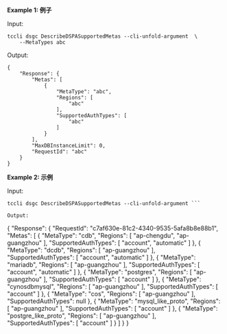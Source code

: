 **Example 1: 例子**



Input: 

```
tccli dsgc DescribeDSPASupportedMetas --cli-unfold-argument  \
    --MetaTypes abc
```

Output: 
```
{
    "Response": {
        "Metas": [
            {
                "MetaType": "abc",
                "Regions": [
                    "abc"
                ],
                "SupportedAuthTypes": [
                    "abc"
                ]
            }
        ],
        "MaxDBInstanceLimit": 0,
        "RequestId": "abc"
    }
}
```

**Example 2: 示例**



Input: 

```
tccli dsgc DescribeDSPASupportedMetas --cli-unfold-argument ```

Output: 
```
{
    "Response": {
        "RequestId": "c7af630e-81c2-4340-9535-5afa8b8e88b1",
        "Metas": [
            {
                "MetaType": "cdb",
                "Regions": [
                    "ap-chengdu",
                    "ap-guangzhou"
                ],
                "SupportedAuthTypes": [
                    "account",
                    "automatic"
                ]
            },
            {
                "MetaType": "dcdb",
                "Regions": [
                    "ap-guangzhou"
                ],
                "SupportedAuthTypes": [
                    "account",
                    "automatic"
                ]
            },
            {
                "MetaType": "mariadb",
                "Regions": [
                    "ap-guangzhou"
                ],
                "SupportedAuthTypes": [
                    "account",
                    "automatic"
                ]
            },
            {
                "MetaType": "postgres",
                "Regions": [
                    "ap-guangzhou"
                ],
                "SupportedAuthTypes": [
                    "account"
                ]
            },
            {
                "MetaType": "cynosdbmysql",
                "Regions": [
                    "ap-guangzhou"
                ],
                "SupportedAuthTypes": [
                    "account"
                ]
            },
            {
                "MetaType": "cos",
                "Regions": [
                    "ap-guangzhou"
                ],
                "SupportedAuthTypes": null
            },
            {
                "MetaType": "mysql_like_proto",
                "Regions": [
                    "ap-guangzhou"
                ],
                "SupportedAuthTypes": [
                    "account"
                ]
            },
            {
                "MetaType": "postgre_like_proto",
                "Regions": [
                    "ap-guangzhou"
                ],
                "SupportedAuthTypes": [
                    "account"
                ]
            }
        ]
    }
}
```

